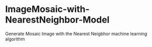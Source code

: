 # ImageMosaic-with-NearestNeighbor-Model
Generate Mosaic Image with the Nearest Neigbhor machine learning algorithm
